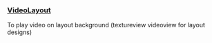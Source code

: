 ### [VideoLayout](https://github.com/AsynctaskCoffee/VideoLayout)

To play video on layout background (textureview videoview for layout designs)

